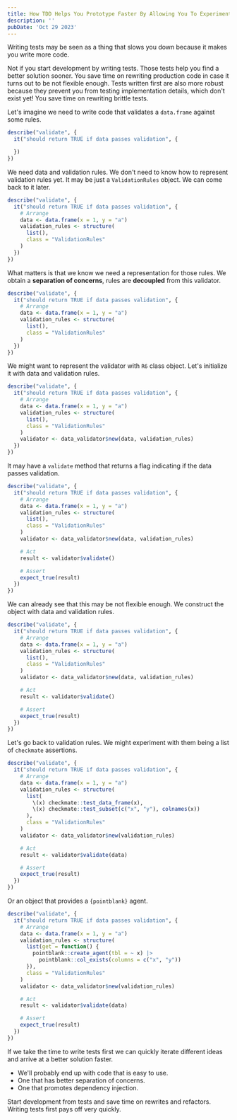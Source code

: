 ```yaml
---
title: How TDD Helps You Prototype Faster By Allowing You To Experiment With Your Code.
description: ''
pubDate: 'Oct 29 2023'
---
```


Writing tests may be seen as a thing that slows you down because it makes you write more code.

Not if you start development by writing tests. Those tests help you find a better solution sooner. You save time on rewriting production code in case it turns out to be not flexible enough. Tests written first are also more robust because they prevent you from testing implementation
details, which don't exist yet! You save time on rewriting brittle tests.

Let's imagine we need to write code that validates a `data.frame` against some rules.

```r
describe("validate", {
  it("should return TRUE if data passes validation", {

  })
})
```

We need data and validation rules. We don't need to know how to represent validation rules yet. It may be just a `ValidationRules` object. We can come back to it later.

```r
describe("validate", {
  it("should return TRUE if data passes validation", {
    # Arrange
    data <- data.frame(x = 1, y = "a")
    validation_rules <- structure(
      list(),
      class = "ValidationRules"
    )
  })
})
```

What matters is that we know we need a representation for those rules. We obtain a **separation of concerns**, rules are **decoupled** from this validator.

```r
describe("validate", {
  it("should return TRUE if data passes validation", {
    # Arrange
    data <- data.frame(x = 1, y = "a")
    validation_rules <- structure(
      list(),
      class = "ValidationRules"
    )
  })
})
```

We might want to represent the validator with `R6` class object. Let's initialize it with data and validation rules.

```r
describe("validate", {
  it("should return TRUE if data passes validation", {
    # Arrange
    data <- data.frame(x = 1, y = "a")
    validation_rules <- structure(
      list(),
      class = "ValidationRules"
    )
    validator <- data_validator$new(data, validation_rules)
  })
})
```

It may have a `validate` method that returns a flag indicating if the data passes validation.

```r
describe("validate", {
  it("should return TRUE if data passes validation", {
    # Arrange
    data <- data.frame(x = 1, y = "a")
    validation_rules <- structure(
      list(),
      class = "ValidationRules"
    )
    validator <- data_validator$new(data, validation_rules)

    # Act
    result <- validator$validate()

    # Assert
    expect_true(result)
  })
})
```

We can already see that this may be not flexible enough. We construct the object with data and validation rules.

```r
describe("validate", {
  it("should return TRUE if data passes validation", {
    # Arrange
    data <- data.frame(x = 1, y = "a")
    validation_rules <- structure(
      list(),
      class = "ValidationRules"
    )
    validator <- data_validator$new(data, validation_rules)

    # Act
    result <- validator$validate()

    # Assert
    expect_true(result)
  })
})
```

Let's go back to validation rules. We might experiment with them being a list of `checkmate` assertions.

```r
describe("validate", {
  it("should return TRUE if data passes validation", {
    # Arrange
    data <- data.frame(x = 1, y = "a")
    validation_rules <- structure(
      list(
        \(x) checkmate::test_data_frame(x),
        \(x) checkmate::test_subset(c("x", "y"), colnames(x))
      ),
      class = "ValidationRules"
    )
    validator <- data_validator$new(validation_rules)

    # Act
    result <- validator$validate(data)

    # Assert
    expect_true(result)
  })
})
```

Or an object that provides a `{pointblank}` agent.

```r
describe("validate", {
  it("should return TRUE if data passes validation", {
    # Arrange
    data <- data.frame(x = 1, y = "a")
    validation_rules <- structure(
      list(get = function() {
        pointblank::create_agent(tbl = ~ x) |>
          pointblank::col_exists(columns = c("x", "y"))
      }),
      class = "ValidationRules"
    )
    validator <- data_validator$new(validation_rules)

    # Act
    result <- validator$validate(data)

    # Assert
    expect_true(result)
  })
})
```

If we take the time to write tests first we can quickly iterate different ideas and arrive at a better solution faster.

- We'll probably end up with code that is easy to use.
- One that has better separation of concerns.
- One that promotes dependency injection.

Start development from tests and save time on rewrites and refactors.
Writing tests first pays off very quickly.
